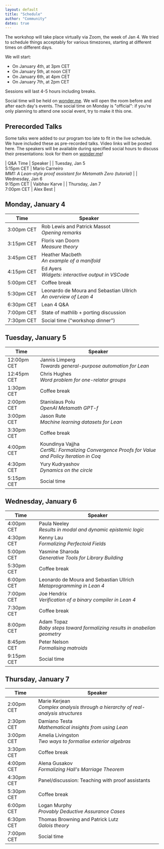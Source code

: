```yaml
---
layout: default
title: "Schedule"
author: "Community"
dates: true
---
```


The workshop will take place virtually via Zoom, the week of Jan 4.
We tried to schedule things acceptably for various timezones,
starting at different times on different days.

We will start:
* On January 4th, at <time datetime="2021-01-04T15:00+01:00">3pm CET</time>
* On January 5th, at <time datetime="2021-01-05T12:00+01:00">noon CET</time>
* On January 6th, at <time datetime="2021-01-06T16:00+01:00">4pm CET</time>
* On January 7th, at <time datetime="2021-01-07T14:00+01:00">2pm CET</time>

Sessions will last 4-5 hours including breaks.

Social time will be held on [wonder.me](https://www.wonder.me/).
We will open the room before and after each day's events.
The social time on Monday is "official":
if you're only planning to attend one social event, try to make it this one.

## Prerecorded Talks

Some talks were added to our program too late to fit in the live schedule.
We have included these as pre-recorded talks. Video links will be posted here.
The speakers will be available during specified social hours to discuss their presentations:
look for them on [wonder.me](https://www.wonder.me/)!

| Q&A Time | Speaker |
| Tuesday, Jan 5<br><time datetime="2021-01-04T17:15+01:00">5:15pm CET</time> | Mario Carneiro<br>*MM1: A Lean-style proof assistant for Metamath Zero (tutorial)* |
| Wednesday, Jan 6<br><time datetime="2021-01-04T21:15+01:00">9:15pm CET</time> | Vaibhav Karve |
| Thursday, Jan 7<br><time datetime="2021-01-04T19:00+01:00">7:00pm CET</time> | Alex Best |


## Monday, January 4

| Time      | Speaker            |
| --------- | ------------------ |
| <time datetime="2021-01-04T15:00+01:00">3:00pm CET</time> | Rob Lewis and Patrick Massot<br>*Opening remarks* |
| <time datetime="2021-01-04T15:15+01:00">3:15pm CET</time> | Floris van Doorn<br>*Measure theory* |
| <time datetime="2021-01-04T15:45+01:00">3:45pm CET</time> | Heather Macbeth<br>*An example of a manifold* |
| <time datetime="2021-01-04T16:15+01:00">4:15pm CET</time> | Ed Ayers<br>*Widgets: interactive output in VSCode* |
| <time datetime="2021-01-04T17:00+01:00">5:00pm CET</time> | Coffee break |
| <time datetime="2021-01-04T17:30+01:00">5:30pm CET</time> | Leonardo de Moura and Sebastian Ullrich<br>*An overview of Lean 4* |
| <time datetime="2021-01-04T18:30+01:00">6:30pm CET</time> | Lean 4 Q&A |
| <time datetime="2021-01-04T19:00+01:00">7:00pm CET</time> | State of mathlib + porting discussion |
| <time datetime="2021-01-04T19:30+01:00">7:30pm CET</time> | Social time ("workshop dinner") |

## Tuesday, January 5

| Time      | Speaker            |
| --------- | ------------------ |
| <time datetime="2021-01-04T12:00+01:00">12:00pm CET</time> | Jannis Limperg<br>*Towards general-purpose automation for Lean* |
| <time datetime="2021-01-04T12:45+01:00">12:45pm CET</time> | Chris Hughes<br>*Word problem for one-relator groups* |
| <time datetime="2021-01-04T13:30+01:00">1:30pm CET</time> | Coffee break |
| <time datetime="2021-01-04T14:00+01:00">2:00pm CET</time> | Stanislaus Polu<br>*OpenAI Metamath GPT-f* |
| <time datetime="2021-01-04T15:00+01:00">3:00pm CET</time> | Jason Rute<br>*Machine learning datasets for Lean* |
| <time datetime="2021-01-04T15:30+01:00">3:30pm CET</time> | Coffee break |
| <time datetime="2021-01-04T16:00+01:00">4:00pm CET</time> | Koundinya Vajjha<br>*CertRL: Formalizing Convergence Proofs for Value and Policy Iteration in Coq* |
| <time datetime="2021-01-04T16:30+01:00">4:30pm CET</time> | Yury Kudryashov<br>*Dynamics on the circle* |
| <time datetime="2021-01-04T17:15+01:00">5:15pm CET</time> | Social time |

## Wednesday, January 6

| Time      | Speaker            |
| --------- | ------------------ |
| <time datetime="2021-01-04T16:00+01:00">4:00pm CET</time> | Paula Neeley<br>*Results in modal and dynamic epistemic logic* |
| <time datetime="2021-01-04T16:30+01:00">4:30pm CET</time> | Kenny Lau<br>*Formalizing Perfectoid Fields* |
| <time datetime="2021-01-04T17:00+01:00">5:00pm CET</time> | Yasmine Sharoda<br>*Generative Tools for Library Building* |
| <time datetime="2021-01-04T17:30+01:00">5:30pm CET</time> | Coffee break |
| <time datetime="2021-01-04T18:00+01:00">6:00pm CET</time> | Leonardo de Moura and Sebastian Ullrich<br>*Metaprogramming in Lean 4* |
| <time datetime="2021-01-04T19:00+01:00">7:00pm CET</time> | Joe Hendrix<br>*Verification of a binary compiler in Lean 4* |
| <time datetime="2021-01-04T19:30+01:00">7:30pm CET</time> | Coffee break |
| <time datetime="2021-01-04T20:00+01:00">8:00pm CET</time> | Adam Topaz<br>*Baby steps toward formalizing results in anabelian geometry* |
| <time datetime="2021-01-04T20:45+01:00">8:45pm CET</time> | Peter Nelson<br>*Formalising matroids* |
| <time datetime="2021-01-04T21:15+01:00">9:15pm CET</time> | Social time |

## Thursday, January 7

| Time      | Speaker            |
| --------- | ------------------ |
| <time datetime="2021-01-04T14:00+01:00">2:00pm CET</time> | Marie Kerjean<br>*Complex analysis through a hierarchy of real-analysis structures* |
| <time datetime="2021-01-04T14:30+01:00">2:30pm CET</time> | Damiano Testa<br>*Mathematical insights from using Lean* |
| <time datetime="2021-01-04T15:00+01:00">3:00pm CET</time> | Amelia Livingston<br>*Two ways to formalise exterior algebras* |
| <time datetime="2021-01-04T15:30+01:00">3:30pm CET</time> | Coffee break |
| <time datetime="2021-01-04T16:00+01:00">4:00pm CET</time> | Alena Gusakov<br>*Formalizing Hall's Marriage Theorem* |
| <time datetime="2021-01-04T16:30+01:00">4:30pm CET</time> | Panel/discussion: Teaching with proof assistants |
| <time datetime="2021-01-04T17:30+01:00">5:30pm CET</time> | Coffee break |
| <time datetime="2021-01-04T18:00+01:00">6:00pm CET</time> | Logan Murphy<br>*Provably Deductive Assurance Cases* |
| <time datetime="2021-01-04T18:30+01:00">6:30pm CET</time> | Thomas Browning and Patrick Lutz<br>*Galois theory* |
| <time datetime="2021-01-04T19:00+01:00">7:00pm CET</time> | Social time |
